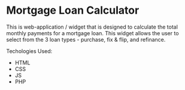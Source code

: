# Mortgage Loan Calculator

This is web-application / widget that is designed to calculate the total monthly payments for a mortgage loan.  This widget allows the user to select from the 3 loan types - purchase, fix & flip, and refinance.  

Techologies Used:

* HTML
* CSS
* JS
* PHP

